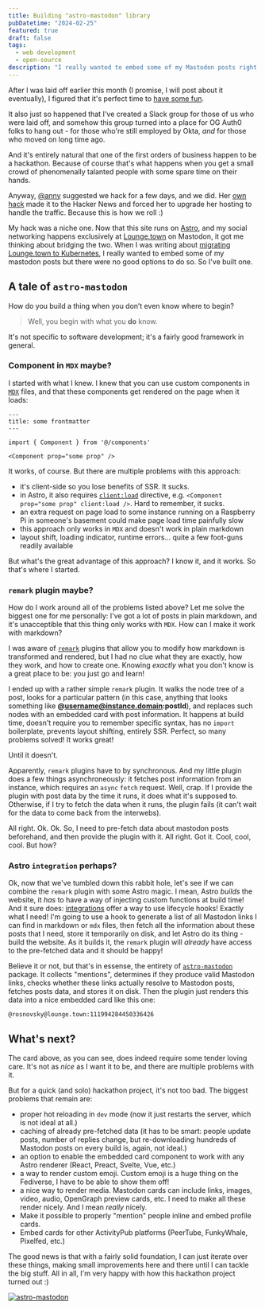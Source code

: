 ```yaml
---
title: Building "astro-mastodon" library
pubDatetime: "2024-02-25"
featured: true
draft: false
tags:
  - web development
  - open-source
description: "I really wanted to embed some of my Mastodon posts right into my blog posts, but there were no good options to do so. Well, I've built one."
---
```


After I was laid off earlier this month (I promise, I will post about it eventually), I figured that it's perfect time to [have some fun](/blog/resume-automation).

It also just so happened that I've created a Slack group for those of us who were laid off, and somehow this group turned into a place for OG Auth0 folks to hang out - for those who're still employed by Okta, *and* for those who moved on long time ago.

And it's entirely natural that one of the first orders of business happen to be a hackathon. Because of course that's what happens when you get a small crowd of phenomenally talanted people with some spare time on their hands.

Anyway, [@anny](https://www.youtube.com/@securitips) suggested we hack for a few days, and we did. Her [own hack](https://www.youtube.com/watch?v=0-vA1lKeqOA) made it to the Hacker News and forced her to upgrade her hosting to handle the traffic. Because this is how we roll :)

My hack was a niche one. Now that this site runs on [Astro](https://astro.build), and my social networking happens exclusively at [Lounge.town](https://lounge.town/@rosnovsky) on Mastodon, it got me thinking about bridging the two. When I was writing about [migrating Lounge.town to Kubernetes](/blog/migrating-mastodon-instance-to-kubernetes), I really wanted to embed some of my mastodon posts but there were no good options to do so. So I've built one.

## A tale of `astro-mastodon`

How do you build a thing when you don’t even know where to begin? 

> Well, you begin with what you **do** know. 

It's not specific to software development; it's a fairly good framework in general.

### Component in `MDX` maybe?

I started with what I knew. I knew that you can use custom components in [`MDX`](https://mdxjs.com/) files, and that these components get rendered on the page when it loads:

```mdx
---
title: some frontmatter
---

import { Component } from '@/components'

<Component prop="some prop" />
```

It works, of course. But there are multiple problems with this approach:

- it's client-side so you lose benefits of SSR. It sucks.
- in Astro, it also requires [`client:load`](https://docs.astro.build/en/reference/directives-reference/#clientload) directive, e.g. `<Component prop="some prop" client:load />`. Hard to remember, it sucks.
- an extra request on page load to some instance running on a Raspberry Pi in someone's basement could make page load time painfully slow
- this approach only works in `MDX` and doesn't work in plain markdown
- layout shift, loading indicator, runtime errors... quite a few foot-guns readily available

But what's the great advantage of this approach? I know it, and it works. So that's where I started.

### `remark` plugin maybe?

How do I work around all of the problems listed above? Let me solve the biggest one for me personally: I've got a lot of posts in plain markdown, and it's unacceptible that this thing only works with `MDX`. How can I make it work with markdown?

I was aware of [`remark`](https://remark.js.org/) plugins that allow you to modify how markdown is transformed and rendered, but I had no clue what they are exactly, how they work, and how to create one. Knowing _exactly_ what you don't know is a great place to be: you just go and learn!

I ended up with a rather simple `remark` plugin. It walks the node tree of a post, looks for a particular pattern (in this case, anything that looks something like **@username@instance.domain:postId**), and replaces such nodes with an embedded card with post information. It happens at build time, doesn't require you to remember specific syntax, has no `import` boilerplate, prevents layout shifting, entirely SSR. Perfect, so many problems solved! It works great!

Until it doesn't. 

Apparently, `remark` plugins have to by synchronous. And my little plugin does a few things asynchroneously: it fetches post information from an instance, which requires an `async` `fetch` request. Well, crap. If I provide the plugin with post data by the time it runs, it does what it's supposed to. Otherwise, if I try to fetch the data when it runs, the plugin fails (it can't wait for the data to come back from the interwebs).

All right. Ok. Ok. So, I need to pre-fetch data about mastodon posts beforehand, and then provide the plugin with it. All right. Got it. Cool, cool, cool. But how?

### Astro `integration` perhaps?

Ok, now that we've tumbled down this rabbit hole, let's see if we can combine the `remark` plugin with some Astro magic. I mean, Astro _builds_ the website, it *has* to have a way of injecting custom functions at build time! And it sure does: [integrations](https://docs.astro.build/en/reference/integrations-reference/) offer a way to use lifecycle hooks! Exactly what I need! I'm going to use a hook to generate a list of all Mastodon links I can find in markdown or `mdx` files, then fetch all the information about these posts that I need, store it temporarily on disk, and let Astro do its thing - build the website. As it builds it, the `remark` plugin will _already_ have access to the pre-fetched data and it should be happy!

Believe it or not, but that's in essense, the entirety of [`astro-mastodon`](https://npmjs.org/package/astro-mastodon) package. It collects "mentions", determines if they produce valid Mastodon links, checks whether these links actually resolve to Mastodon posts, fetches posts data, and stores it on disk. Then the plugin just renders this data into a nice embedded card like this one: 

`@rosnovsky@lounge.town:111994284450336426`

## What's next?

The card above, as you can see, does indeed require some tender loving care. It's not as _nice_ as I want it to be, and there are multiple problems with it. 

But for a quick (and solo) hackathon project, it's not too bad. The biggest problems that remain are: 
- proper hot reloading in `dev` mode (now it just restarts the server, which is not ideal at all.)
- caching of already pre-fetched data (it has to be smart: people update posts, number of replies change, but re-downloading hundreds of Mastodon posts on every build is, again, not ideal.)
- an option to enable the embedded card component to work with any Astro renderer (React, Preact, Svelte, Vue, etc.)
- a way to render custom emoji. Custom emoji is a huge thing on the Fediverse, I have to be able to show them off!
- a nice way to render media. Mastodon cards can include links, images, video, audio, OpenGraph preview cards, etc. I need to make all these render nicely. And I mean _really_ nicely. 
- Make it possible to properly "mention" people inline and embed profile cards.
- Embed cards for other ActivityPub platforms (PeerTube, FunkyWhale, Pixelfed, etc.)

The good news is that with a fairly solid foundation, I can just iterate over these things, making small improvements here and there until I can tackle the big stuff. All in all, I'm very happy with how this hackathon project turned out :)

[![astro-mastodon](https://opengraph.githubassets.com/64ba1c409cde8f7e6bc0ad7d7dc41d9ad3f4e8bd07d2907c01728f6358f9055c/rosnovsky/astro-mastodon)](https://github.com/rosnovsky/astro-mastodon)
